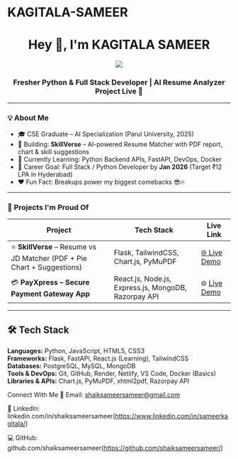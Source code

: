 # KAGITALA-SAMEER
<h1 align="center">Hey 👋, I'm KAGITALA SAMEER</h1>
<p align="center">
  <img src="https://readme-typing-svg.herokuapp.com?lines=Fresher+Python+Developer;Full+Stack+Learner;AI+Project+Live+on+Render;Breakup+Made+Me+Code+Harder;Job+Target+₹12+LPA+by+2026&center=true&width=500&height=50">
</p>
<h3 align="center">Fresher Python & Full Stack Developer | AI Resume Analyzer Project Live 🚀</h3>

---

### 💡 About Me

- 🎓 CSE Graduate – AI Specialization (Parul University, 2025)
- 🔭 Building: **SkillVerse** – AI-powered Resume Matcher with PDF report, chart & skill suggestions  
- 🧠 Currently Learning: Python Backend APIs, FastAPI, DevOps, Docker  
- 🎯 Career Goal: Full Stack / Python Developer by **Jan 2026** (Target ₹12 LPA in Hyderabad)  
- ❤️ Fun Fact: Breakups power my biggest comebacks 😎🔥

---

### 🚀 Projects I'm Proud Of

| Project | Tech Stack | Live Link |
|--------|------------|-----------|
| ⭐ **SkillVerse** – Resume vs JD Matcher (PDF + Pie Chart + Suggestions) | Flask, TailwindCSS, Chart.js, PyMuPDF | [🌐 Live Demo](https://skillverse-exc0.onrender.com) |
| 💳 **PayXpress – Secure Payment Gateway App** | React.js, Node.js, Express.js, MongoDB, Razorpay API | 🌐 [Live Demo](http://candid-bonbon-185e3b.netlify.app) |

---

## 🛠️ Tech Stack
**Languages:** Python, JavaScript, HTML5, CSS3  
**Frameworks:** Flask, FastAPI, React.js (Learning), TailwindCSS  
**Databases:** PostgreSQL, MySQL, MongoDB  
**Tools & DevOps:** Git, GitHub, Render, Netlify, VS Code, Docker (Basics)  
**Libraries & APIs:** Chart.js, PyMuPDF, xhtml2pdf, Razorpay API  

Connect With Me
📧 Email: shaiksameersameer@gmail.com

💼 LinkedIn: linkedin.com/in/shaiksameersameer(https://www.linkedin.com/in/sameerkagitala/) 

💻 GitHub: github.com/shaiksameersameer(https://github.com/shaiksameersameer/)
